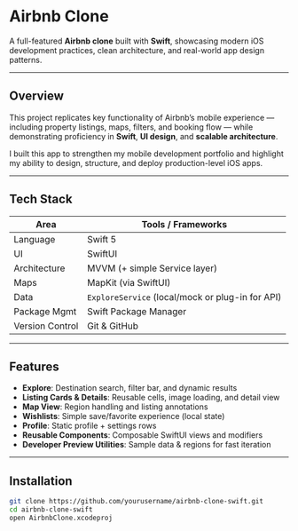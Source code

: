 # Airbnb Clone

A full-featured **Airbnb clone** built with **Swift**, showcasing modern iOS development practices, clean architecture, and real-world app design patterns.

---

## Overview

This project replicates key functionality of Airbnb’s mobile experience — including property listings, maps, filters, and booking flow — while demonstrating proficiency in **Swift**, **UI design**, and **scalable architecture**.

I built this app to strengthen my mobile development portfolio and highlight my ability to design, structure, and deploy production-level iOS apps.

---

## Tech Stack

| Area | Tools / Frameworks |
|------|--------------------|
| Language | Swift 5 |
| UI | SwiftUI |
| Architecture | MVVM (+ simple Service layer) |
| Maps | MapKit (via SwiftUI) |
| Data | `ExploreService` (local/mock or plug-in for API) |
| Package Mgmt | Swift Package Manager |
| Version Control | Git & GitHub |

---
## Features

- **Explore**: Destination search, filter bar, and dynamic results
- **Listing Cards & Details**: Reusable cells, image loading, and detail view
- **Map View**: Region handling and listing annotations
- **Wishlists**: Simple save/favorite experience (local state)
- **Profile**: Static profile + settings rows
- **Reusable Components**: Composable SwiftUI views and modifiers
- **Developer Preview Utilities**: Sample data & regions for fast iteration

---

## Installation

```bash
git clone https://github.com/yourusername/airbnb-clone-swift.git
cd airbnb-clone-swift
open AirbnbClone.xcodeproj
